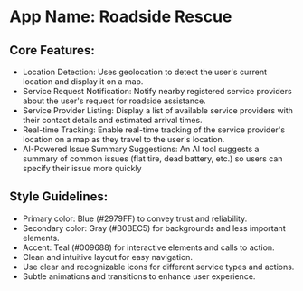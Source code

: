 # **App Name**: Roadside Rescue

## Core Features:

- Location Detection: Uses geolocation to detect the user's current location and display it on a map.
- Service Request Notification: Notify nearby registered service providers about the user's request for roadside assistance.
- Service Provider Listing: Display a list of available service providers with their contact details and estimated arrival times.
- Real-time Tracking: Enable real-time tracking of the service provider's location on a map as they travel to the user's location.
- AI-Powered Issue Summary Suggestions: An AI tool suggests a summary of common issues (flat tire, dead battery, etc.) so users can specify their issue more quickly

## Style Guidelines:

- Primary color: Blue (#2979FF) to convey trust and reliability.
- Secondary color: Gray (#B0BEC5) for backgrounds and less important elements.
- Accent: Teal (#009688) for interactive elements and calls to action.
- Clean and intuitive layout for easy navigation.
- Use clear and recognizable icons for different service types and actions.
- Subtle animations and transitions to enhance user experience.